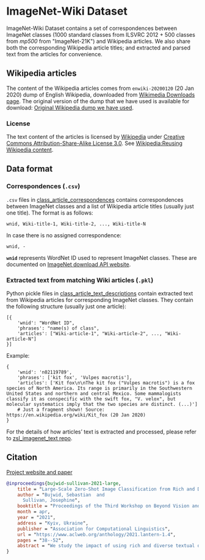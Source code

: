 # ImageNet-Wiki Dataset

ImageNet-Wiki Dataset contains a set of correspondences between ImageNet classes (1000 standard classes from ILSVRC 2012 + 500 classes from _mp500_ from "ImageNet-21K") and Wikipedia articles.
We also share both the corresponding Wikipedia article titles; and extracted and parsed text from the articles for convenience.

## Wikipedia articles

The content of the Wikipedia articles comes from `enwiki-20200120`
(20 Jan 2020) dump of English Wikipedia, downloaded from [Wikimedia Downloads page](https://dumps.wikimedia.org/).
The original version of the dump that we have used is available for download:
[Original Wikipedia dump we have used](https://kth.box.com/s/0omtdfafycz7cb6kh3lxx16lxny4v9ni).

### License

The text content of the articles is licensed by [Wikipedia](https://wikipedia.org/) under [Creative Commons Attribution-Share-Alike License 3.0](https://creativecommons.org/licenses/by-sa/3.0/). See [Wikipedia:Reusing Wikipedia content](https://en.wikipedia.org/wiki/Wikipedia:Reusing_Wikipedia_content).

## Data format

### Correspondences (`.csv`)

`.csv` files in [class_article_correspondences](./class_article_correspondences) contains correspondences between ImageNet classes and a list of Wikipedia article titles (usually just one title).
The format is as follows:
```
wnid, Wiki-title-1, Wiki-title-2, ..., Wiki-title-N
```

In case there is no assigned correspondence:
```
wnid, -
```

**`wnid`** represents WordNet ID used to represent ImageNet classes.
These are documented on [ImageNet download API website](http://image-net.org/download-API).

### Extracted text from matching Wiki articles (`.pkl`)

Python pickle files in [class_article_text_descriptions](./class_article_text_descriptions) contain extracted text from Wikipedia articles for corresponding ImageNet classes.
They contain the following structure (usually just one article):
```
[{
    'wnid': "WordNet ID",
    'phrases': "name(s) of class",
    'articles': ["Wiki-article-1", "Wiki-article-2", ..., "Wiki-article-N"]
}]
```

Example:
```
{
    'wnid': 'n02119789',
    'phrases': ['kit fox', 'Vulpes macrotis'],
    'articles': ['Kit fox\n\nThe kit fox ("Vulpes macrotis") is a fox species of North America. Its range is primarily in the Southwestern United States and northern and central Mexico. Some mammalogists classify it as conspecific with the swift fox, "V. velox", but molecular systematics imply that the two species are distinct. (...)']
    # Just a fragment shown! Source: https://en.wikipedia.org/wiki/Kit_fox (20 Jan 2020)
}
```

For the details of how articles’ text is extracted and processed, please refer to [zsl_imagenet_text repo](https://github.com/sebastianbujwid/zsl_imagenet_text).

## Citation

[Project website and paper](https://bujwid.eu/p/zsl-imagenet-wiki)

```bib
@inproceedings{bujwid-sullivan-2021-large,
    title = "Large-Scale Zero-Shot Image Classification from Rich and Diverse Textual Descriptions",
    author = "Bujwid, Sebastian  and
      Sullivan, Josephine",
    booktitle = "Proceedings of the Third Workshop on Beyond Vision and LANguage: inTEgrating Real-world kNowledge (LANTERN)",
    month = apr,
    year = "2021",
    address = "Kyiv, Ukraine",
    publisher = "Association for Computational Linguistics",
    url = "https://www.aclweb.org/anthology/2021.lantern-1.4",
    pages = "38--52",
    abstract = "We study the impact of using rich and diverse textual descriptions of classes for zero-shot learning (ZSL) on ImageNet. We create a new dataset ImageNet-Wiki that matches each ImageNet class to its corresponding Wikipedia article. We show that merely employing these Wikipedia articles as class descriptions yields much higher ZSL performance than prior works. Even a simple model using this type of auxiliary data outperforms state-of-the-art models that rely on standard features of word embedding encodings of class names. These results highlight the usefulness and importance of textual descriptions for ZSL, as well as the relative importance of auxiliary data type compared to the algorithmic progress. Our experimental results also show that standard zero-shot learning approaches generalize poorly across categories of classes.",
}
```
